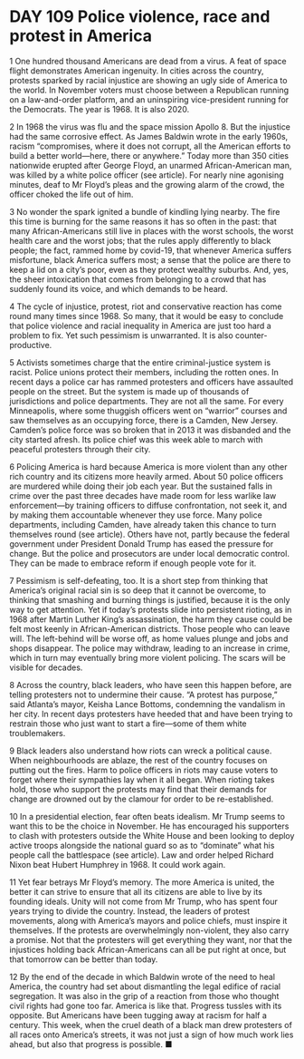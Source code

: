 # DAY 109 Police violence, race and protest in America
1 One hundred thousand Americans are dead from a virus. A feat of space flight demonstrates American ingenuity. In cities across the country, protests sparked by racial injustice are showing an ugly side of America to the world. In November voters must choose between a Republican running on a law-and-order platform, and an uninspiring vice-president running for the Democrats. The year is 1968. It is also 2020.

2 In 1968 the virus was flu and the space mission Apollo 8. But the injustice had the same corrosive effect. As James Baldwin wrote in the early 1960s, racism “compromises, where it does not corrupt, all the American efforts to build a better world—here, there or anywhere.” Today more than 350 cities nationwide erupted after George Floyd, an unarmed African-American man, was killed by a white police officer (see article). For nearly nine agonising minutes, deaf to Mr Floyd’s pleas and the growing alarm of the crowd, the officer choked the life out of him.

3 No wonder the spark ignited a bundle of kindling lying nearby. The fire this time is burning for the same reasons it has so often in the past: that many African-Americans still live in places with the worst schools, the worst health care and the worst jobs; that the rules apply differently to black people; the fact, rammed home by covid-19, that whenever America suffers misfortune, black America suffers most; a sense that the police are there to keep a lid on a city’s poor, even as they protect wealthy suburbs. And, yes, the sheer intoxication that comes from belonging to a crowd that has suddenly found its voice, and which demands to be heard.

4 The cycle of injustice, protest, riot and conservative reaction has come round many times since 1968. So many, that it would be easy to conclude that police violence and racial inequality in America are just too hard a problem to fix. Yet such pessimism is unwarranted. It is also counter-productive.

5 Activists sometimes charge that the entire criminal-justice system is racist. Police unions protect their members, including the rotten ones. In recent days a police car has rammed protesters and officers have assaulted people on the street. But the system is made up of thousands of jurisdictions and police departments. They are not all the same. For every Minneapolis, where some thuggish officers went on “warrior” courses and saw themselves as an occupying force, there is a Camden, New Jersey. Camden’s police force was so broken that in 2013 it was disbanded and the city started afresh. Its police chief was this week able to march with peaceful protesters through their city.

6 Policing America is hard because America is more violent than any other rich country and its citizens more heavily armed. About 50 police officers are murdered while doing their job each year. But the sustained falls in crime over the past three decades have made room for less warlike law enforcement—by training officers to diffuse confrontation, not seek it, and by making them accountable whenever they use force. Many police departments, including Camden, have already taken this chance to turn themselves round (see article). Others have not, partly because the federal government under President Donald Trump has eased the pressure for change. But the police and prosecutors are under local democratic control. They can be made to embrace reform if enough people vote for it.

7 Pessimism is self-defeating, too. It is a short step from thinking that America’s original racial sin is so deep that it cannot be overcome, to thinking that smashing and burning things is justified, because it is the only way to get attention. Yet if today’s protests slide into persistent rioting, as in 1968 after Martin Luther King’s assassination, the harm they cause could be felt most keenly in African-American districts. Those people who can leave will. The left-behind will be worse off, as home values plunge and jobs and shops disappear. The police may withdraw, leading to an increase in crime, which in turn may eventually bring more violent policing. The scars will be visible for decades.

8 Across the country, black leaders, who have seen this happen before, are telling protesters not to undermine their cause. “A protest has purpose,” said Atlanta’s mayor, Keisha Lance Bottoms, condemning the vandalism in her city. In recent days protesters have heeded that and have been trying to restrain those who just want to start a fire—some of them white troublemakers.

9 Black leaders also understand how riots can wreck a political cause. When neighbourhoods are ablaze, the rest of the country focuses on putting out the fires. Harm to police officers in riots may cause voters to forget where their sympathies lay when it all began. When rioting takes hold, those who support the protests may find that their demands for change are drowned out by the clamour for order to be re-established.

10 In a presidential election, fear often beats idealism. Mr Trump seems to want this to be the choice in November. He has encouraged his supporters to clash with protesters outside the White House and been looking to deploy active troops alongside the national guard so as to “dominate” what his people call the battlespace (see article). Law and order helped Richard Nixon beat Hubert Humphrey in 1968. It could work again.

11 Yet fear betrays Mr Floyd’s memory. The more America is united, the better it can strive to ensure that all its citizens are able to live by its founding ideals. Unity will not come from Mr Trump, who has spent four years trying to divide the country. Instead, the leaders of protest movements, along with America’s mayors and police chiefs, must inspire it themselves. If the protests are overwhelmingly non-violent, they also carry a promise. Not that the protesters will get everything they want, nor that the injustices holding back African-Americans can all be put right at once, but that tomorrow can be better than today.

12 By the end of the decade in which Baldwin wrote of the need to heal America, the country had set about dismantling the legal edifice of racial segregation. It was also in the grip of a reaction from those who thought civil rights had gone too far. America is like that. Progress tussles with its opposite. But Americans have been tugging away at racism for half a century. This week, when the cruel death of a black man drew protesters of all races onto America’s streets, it was not just a sign of how much work lies ahead, but also that progress is possible. ■

